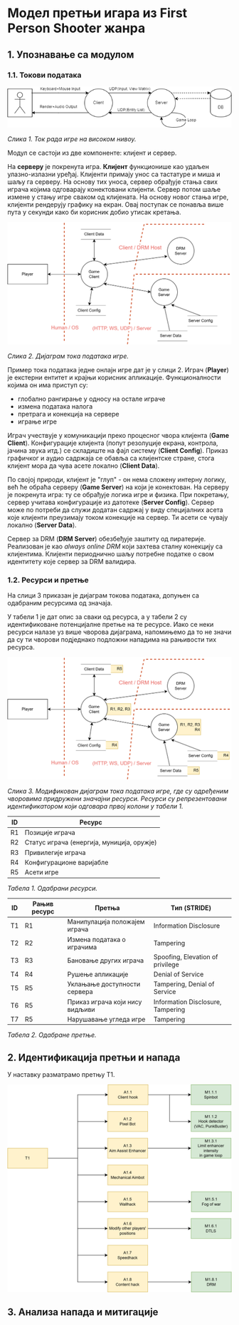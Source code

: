 # Модел претњи игара из First Person Shooter жанра

## 1. Упознавање са модулом

### 1.1. Токови података

![img](./ctx_flow.drawio.png)

_Слика 1. Ток рада игре на високом нивоу._

Модул се састоји из две компоненте: клијент и сервер.

На **серверу** је покренута игра. **Клијент** функционише као удаљен улазно-излазни уређај. Клијенти примају унос са тастатуре и миша и шаљу га серверу. На основу тих уноса, сервер обрађује стања свих играча којима одговарају конектовани клијенти. Сервер потом шаље измене у стању игре сваком од клијената. На основу новог стања игре, клијенти рендерују графику на екран. Овај поступак се понавља више пута у секунди како би корисник добио утисак кретања.

![img](./fps_dfd.drawio.png)

_Слика 2. Дијаграм тока података игре._

Пример тока података једне онлајн игре дат је у слици 2. Играч (**Player**) је екстерни ентитет
и крајњи корисник апликације. Функционалности којима он има приступ су:
- глобално рангирање у односу на остале играче
- измена података налога
- претрага и конекција на сервере
- играње игре


Играч учествује у комуникацији преко процесног чвора клијента (**Game Client**). Конфигурације клијента (попут резолуције екрана, контрола, јачина звука итд.) се складиште на фајл систему (**Client Config**). Приказ графичког и аудио садржаја се обавља са клијентске стране, стога клијент мора да чува асете локално (**Client Data**).

По својој природи, клијент је "глуп" - он нема сложену интерну логику, већ ће обраћа серверу (**Game Server**) на који је конектован. На серверу је покренута игра: ту се обрађује логика игре и физика. При покретању, сервер учитава конфигурације из датотеке (**Server Config**). Сервер може по потреби да служи додатан садржај у виду специјалних асета које клијенти преузимају током конекције на сервер. Ти асети се чувају локално (**Server Data**).

Сервер за DRM (**DRM Server**) обезбеђује заштиту од пиратерије. Реализован је као _always online DRM_ који захтева сталну конекцију са клијентима. Клијенти периоднично шаљу потребне податке о свом идентитету које сервер за DRM валидира.

### 1.2. Ресурси и претње

На слици 3 приказан је дијаграм токова података, допуњен са одабраним ресурсима од значаја.

У табели 1 је дат опис за сваки од ресурса, а у табели 2 су идентификоване потенцијалне претње на те ресурсе. Иако се неки ресурси налазе уз више чворова дијаграма, напомињемо да то не значи да су ти чворови подједнако подложни нападима на рањивости тих ресурса.

![img](./dfd_with_resources.drawio.png)

_Слика 3. Модификован дијаграм тока података игре, где су одређеним чворовима придружени значајни ресурси. Ресурси су репрезентовани идентификатором који одговара првој колони у табели 1._

| ID | Ресурс |
| -- | ------ |
| R1 | Позиције играча |
| R2 | Статус играча (енергија, муниција, оружје) |
| R3 | Привилегије играча |
| R4 | Конфигурационе варијабле |
| R5 | Асети игре |

_Табела 1. Одабрани ресурси._

| ID | Рањив ресурс | Претња | Тип (STRIDE) |
| -- | -------- | ------ | --- |
| T1 | R1 | Манипулација положајем играча | Information Disclosure |
| T2 | R2 | Измена података о играчима | Tampering |
| T3 | R3 | Бановање других играча | Spoofing, Elevation of privilege |
| T4 | R4 | Рушење апликације | Denial of Service |
| T5 | R5 | Уклањање доступности сервера | Tampering, Denial of Service |
| T6 | R5 | Приказ играча који нису видљиви | Information Disclosure, Tampering |
| T7 | R5 | Нарушавање угледа игре | Tampering |

_Табела 2. Одабране претње._

## 2. Идентификација претњи и напада

У наставку разматрамо претњу T1.

![](./threat_decomposition.drawio.png)

## 3. Анализа напада и митигације